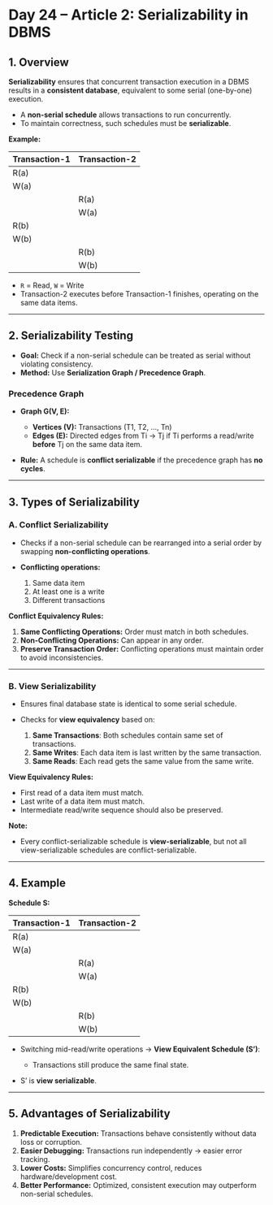# **Day 24 – Article 2: Serializability in DBMS**

## **1. Overview**

**Serializability** ensures that concurrent transaction execution in a DBMS results in a **consistent database**, equivalent to some serial (one-by-one) execution.

* A **non-serial schedule** allows transactions to run concurrently.
* To maintain correctness, such schedules must be **serializable**.

**Example:**

| Transaction-1 | Transaction-2 |
| ------------- | ------------- |
| R(a)          |               |
| W(a)          |               |
|               | R(a)          |
|               | W(a)          |
| R(b)          |               |
| W(b)          |               |
|               | R(b)          |
|               | W(b)          |

* `R` = Read, `W` = Write
* Transaction-2 executes before Transaction-1 finishes, operating on the same data items.

---

## **2. Serializability Testing**

* **Goal:** Check if a non-serial schedule can be treated as serial without violating consistency.
* **Method:** Use **Serialization Graph / Precedence Graph**.

### **Precedence Graph**

* **Graph G(V, E):**

  * **Vertices (V):** Transactions (T1, T2, …, Tn)
  * **Edges (E):** Directed edges from Ti → Tj if Ti performs a read/write **before** Tj on the same data item.

* **Rule:** A schedule is **conflict serializable** if the precedence graph has **no cycles**.

---

## **3. Types of Serializability**

### **A. Conflict Serializability**

* Checks if a non-serial schedule can be rearranged into a serial order by swapping **non-conflicting operations**.
* **Conflicting operations:**

  1. Same data item
  2. At least one is a write
  3. Different transactions

**Conflict Equivalency Rules:**

1. **Same Conflicting Operations:** Order must match in both schedules.
2. **Non-Conflicting Operations:** Can appear in any order.
3. **Preserve Transaction Order:** Conflicting operations must maintain order to avoid inconsistencies.

---

### **B. View Serializability**

* Ensures final database state is identical to some serial schedule.
* Checks for **view equivalency** based on:

  1. **Same Transactions**: Both schedules contain same set of transactions.
  2. **Same Writes**: Each data item is last written by the same transaction.
  3. **Same Reads**: Each read gets the same value from the same write.

**View Equivalency Rules:**

* First read of a data item must match.
* Last write of a data item must match.
* Intermediate read/write sequence should also be preserved.

**Note:**

* Every conflict-serializable schedule is **view-serializable**, but not all view-serializable schedules are conflict-serializable.

---

## **4. Example**

**Schedule S:**

| Transaction-1 | Transaction-2 |
| ------------- | ------------- |
| R(a)          |               |
| W(a)          |               |
|               | R(a)          |
|               | W(a)          |
| R(b)          |               |
| W(b)          |               |
|               | R(b)          |
|               | W(b)          |

* Switching mid-read/write operations → **View Equivalent Schedule (S’)**:

  * Transactions still produce the same final state.
* S’ is **view serializable**.

---

## **5. Advantages of Serializability**

1. **Predictable Execution:** Transactions behave consistently without data loss or corruption.
2. **Easier Debugging:** Transactions run independently → easier error tracking.
3. **Lower Costs:** Simplifies concurrency control, reduces hardware/development cost.
4. **Better Performance:** Optimized, consistent execution may outperform non-serial schedules.

